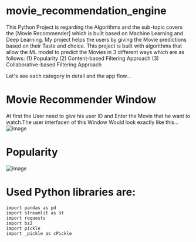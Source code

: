 # movie_recommendation_engine
This Python Project is regarding the Algorithms and the sub-topic covers the [Movie Recommender] which is built based on Machine Learning and Deep Learning. My project helps the users by giving the Movie predictions based on their Taste and choice. This project is built with algorithms that allow the ML model to predict the Movies in 3 different ways which are as follows:
(1) Popularity
(2) Content-based Filtering Approach
(3) Collaborative-based Filtering Approach

Let's see each category in detail and the app flow...

# Movie Recommender Window

At first the User need to give his user ID and Enter the Movie that he want to watch.The user interfacen of this Window Would look exactly like this...
![image](https://user-images.githubusercontent.com/105920583/172834000-4f4d895f-167b-4736-a6d2-d80f20d72414.png)

# Popularity
![image](https://user-images.githubusercontent.com/105920583/172833326-cd787d4d-0c2e-4434-a1c3-b94fd4e4ede1.png)






# Used Python libraries are:
```import pickle
import pandas as pd
import streamlit as st
import requests
import bz2
import pickle
import _pickle as cPickle
